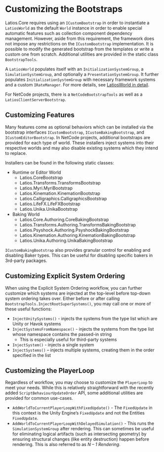 # Customizing the Bootstraps

Latios.Core requires using an `ICustomBootstrap` in order to instantiate a
`LatiosWorld` as the default `World` instance in order to enable special
automatic features such as collection component dependency management. However,
aside from this requirement, the framework does not impose any restrictions on
the `ICustomBootstrap` implementation. It is possible to modify the generated
bootstrap from the templates or write a custom one from scratch. Additional
utilities are provided in the static class `BootstrapTools`.

A `LatiosWorld` populates itself with an `InitializationSystemGroup`, a
`SimulationSystemGroup`, and optionally a `PresentationSystemGroup`. It further
populates `InitializationSystemGroup` with necessary framework systems and a
custom `IRateManager`. For more details, see [LatiosWorld in
detail](LatiosWorld%20in%20Detail.md).

For NetCode projects, there is a `NetCodeBootstrapTools` as well as a
`LatiosClientServerBootstrap`.

## Customizing Features

Many features come as optional behaviors which can be installed via the
bootstrap interfaces `ICustomBootstrap`, `ICustomBakingBootstrap`, and
`ICustomEditorBootstrap`. In NetCode projects, additional bootstraps are
provided for each type of world. These installers inject systems into their
respective worlds and may also disable existing systems which they intend to
replace.

Installers can be found in the following static classes:

-   Runtime or Editor World
    -   Latios.CoreBootstrap
    -   Latios.Transforms.TransformsBootstrap
    -   Latios.Myri.MyriBootstrap
    -   Latios.Kinemation.KinemationBootstrap
    -   Latios.Calligraphics.CalligraphicsBootstrap
    -   Latios.LifeFX.LifeFXBootstrap
    -   Latios.Unika.UnikaBootstrap
-   Baking World
    -   Latios.Core.Authoring.CoreBakingBootstrap
    -   Latios.Transforms.Authoring.TransformsBakingBootstrap
    -   Latios.Psyshock.Authoring.PsyshockBakingBootstrap
    -   Latios.Kinemation.Authoring.KinemationBakingBootstrap
    -   Latios.Unika.Authoring.UnikaBakingBootstrap

`ICustomBakingBootstrap` also provides granular control for enabling and
disabling Baker types. This can be useful for disabling specific bakers in
3rd-party packages.

## Customizing Explicit System Ordering

When using the Explicit System Ordering workflow, you can further customize
which systems are injected at the top-level before top-down system ordering
takes over. Either before or after calling
`BootstrapTools.InjectRootSuperSystems()`, you may call one or more of these
useful functions:

-   `InjectUnitySystems()` - injects the systems from the type list which are
    Unity or Havok systems
-   `InjectSystemsFromNamespace()` - injects the systems from the type list
    whose namespace contains the passed-in string
    -   This is especially useful for third-party systems
-   `InjectSystem()` - injects a single system
-   `InjectSystems()` – injects multiple systems, creating them in the order
    specified in the list

## Customizing the PlayerLoop

Regardless of workflow, you may choose to customize the `PlayerLoop` to meet
your needs. While this is relatively straightforward with the recently added
`ScriptBehaviourUpdateOrder` API, some additional utilities are provided for
common use-cases.

-   `AddWorldToCurrentPlayerLoopWithFixedUpdate()` - The `FixedUpdate` in this
    context is the Unity Engine’s `FixedUpdate` and not the Entities
    `FixedUpdate`.
-   `AddWorldToCurrentPlayerLoopWithDelayedSimulation()` - This runs the
    `SimulationSystemGroup` after rendering. This can sometimes be useful for
    eliminating logical artifacts (such as intersecting geometry) by ensuring
    structural changes (like entity destruction) happen before rendering. This
    is also referred to as *N – 1 Rendering*.
